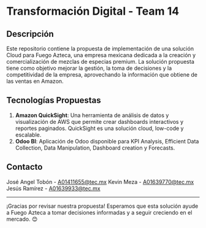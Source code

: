 # Transformación Digital - Team 14

## Descripción
Este repositorio contiene la propuesta de implementación de una solución Cloud para Fuego Azteca, una empresa mexicana dedicada a la creación y comercialización de mezclas de especias premium. La solución propuesta tiene como objetivo mejorar la gestión, la toma de decisiones y la competitividad de la empresa, aprovechando la información que obtiene de las ventas en Amazon.

## Tecnologías Propuestas
1. **Amazon QuickSight**: Una herramienta de análisis de datos y visualización de AWS que permite crear dashboards interactivos y reportes paginados. QuickSight es una solución cloud, low-code y escalable.
2. **Odoo BI**: Aplicación de Odoo disponible para KPI Analysis, Efficient Data Collection, Data Manipulation, Dashboard creation y Forecasts.

<!---## Beneficios
- **Visualización de Datos**: QuickSight permite crear gráficos, tablas y reportes que muestran el rendimiento de las ventas, los productos más vendidos, los clientes más rentables, entre otros.
- **Análisis en Tiempo Real**: QuickSight ofrece acceso a los datos en tiempo real, lo que permite tomar decisiones basadas en información actualizada.
- **Ahorro de Costos**: Al ser una solución cloud, QuickSight no requiere inversión en infraestructura ni mantenimiento.
- **Integración con Odoo y Amazon MWS**: QuickSight se integra fácilmente con las fuentes de datos existentes.)--->

## Contacto
José Angel Tobón - A01411655@tec.mx
Kevin Meza - A01639770@tec.mx
Jesús Ramírez - A01639933@tec.mx

---

¡Gracias por revisar nuestra propuesta! Esperamos que esta solución ayude a Fuego Azteca a tomar decisiones informadas y a seguir creciendo en el mercado. 😊
